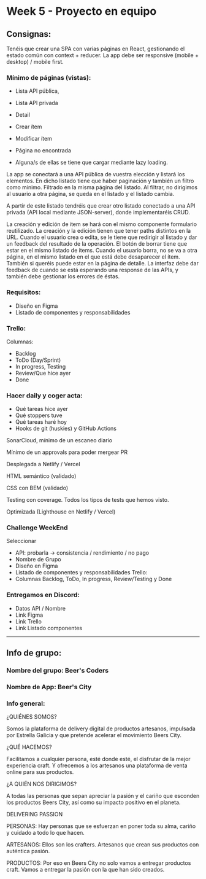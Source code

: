 # Week 5 - Proyecto en equipo

## Consignas:

Tenéis que crear una SPA con varias páginas en React, gestionando el estado común con context + reducer. La app debe ser responsive (mobile + desktop) / mobile first.

### Mínimo de páginas (vistas):

- Lista API pública,

- Lista API privada

- Detail

- Crear ítem

- Modificar ítem

- Página no encontrada

- Alguna/s de ellas se tiene que cargar mediante lazy loading.

La app se conectará a una API pública de vuestra elección y listará los elementos. En dicho listado tiene que haber paginación y también un filtro como mínimo. Filtrado en la misma página del listado. Al filtrar, no dirigimos al usuario a otra página, se queda en el listado y el listado cambia.

A partir de este listado tendréis que crear otro listado conectado a una API privada (API local mediante JSON-server), donde implementaréis CRUD.

La creación y edición de item se hará con el mismo componente formulario reutilizado. La creación y la edición tienen que tener paths distintos en la URL. Cuando el usuario crea o edita, se le tiene que redirigir al listado y dar un feedback del resultado de la operación.
El botón de borrar tiene que estar en el mismo listado de items. Cuando el usuario borra, no se va a otra página, en el mismo listado en el que está debe desaparecer el ítem. También si queréis puede estar en la página de detalle.
La interfaz debe dar feedback de cuando se está esperando una response de las APIs, y también debe gestionar los errores de éstas.

### Requisitos:

- Diseño en Figma
- Listado de componentes y responsabilidades

### Trello:

Columnas:

- Backlog
- ToDo (Day/Sprint)
- In progress, Testing
- Review/Que hice ayer
- Done

### Hacer daily y coger acta:

- Qué tareas hice ayer
- Qué stoppers tuve
- Qué tareas haré hoy
- Hooks de git (huskies) y GitHub Actions

SonarCloud, mínimo de un escaneo diario

Mínimo de un approvals para poder mergear PR

Desplegada a Netlify / Vercel

HTML semántico (validado)

CSS con BEM (validado)

Testing con coverage. Todos los tipos de tests que hemos visto.

Optimizada (Lighthouse en Netlify / Vercel)

### Challenge WeekEnd

Seleccionar

- API: probarla -> consistencia / rendimiento / no pago
- Nombre de Grupo
- Diseño en Figma
- Listado de componentes y responsabilidades
  Trello:
- Columnas Backlog, ToDo, In progress, Review/Testing y Done

### Entregamos en Discord:

- Datos API / Nombre
- Link Figma
- Link Trello
- Link Listado componentes

---

## Info de grupo:

### Nombre del grupo: Beer's Coders

### Nombre de App: Beer's City

### Info general:

¿QUIÉNES SOMOS?

Somos la plataforma de delivery digital de productos artesanos, impulsada por Estrella Galicia y que pretende acelerar el movimiento Beers City.

¿QUÉ HACEMOS?

Facilitamos a cualquier persona, esté donde esté, el disfrutar de la mejor experiencia craft. Y ofrecemos a los artesanos una plataforma de venta online para sus productos.

¿A QUIÉN NOS DIRIGIMOS?

A todas las personas que sepan apreciar la pasión y el cariño que esconden los productos Beers City, así como su impacto positivo en el planeta.

DELIVERING PASSION

PERSONAS: Hay personas que se esfuerzan en poner toda su alma, cariño y cuidado a todo lo que hacen.

ARTESANOS: Ellos son los crafters. Artesanos que crean sus productos con auténtica pasión.

PRODUCTOS: Por eso en Beers City no solo vamos a entregar productos craft. Vamos a entregar la pasión con la que han sido creados.
